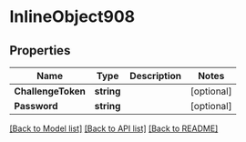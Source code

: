 # InlineObject908

## Properties

Name | Type | Description | Notes
------------ | ------------- | ------------- | -------------
**ChallengeToken** | **string** |  | [optional] 
**Password** | **string** |  | [optional] 

[[Back to Model list]](../README.md#documentation-for-models) [[Back to API list]](../README.md#documentation-for-api-endpoints) [[Back to README]](../README.md)



